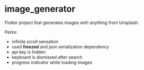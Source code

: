# image_generator

Flutter project that generates images with anything from Unsplash.

Perks:
* infinite scroll sensation
* used **freezed** and json serialization dependency
* api key is hidden
* keyboard is dismissed after search
* progress indicator while loading images

